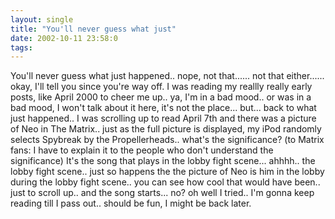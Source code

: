 ```yaml
---
layout: single
title: "You'll never guess what just"
date: 2002-10-11 23:58:0
tags: 
---
```


You'll never guess what just happened.. nope, not that...... not that either...... okay, I'll tell you since you're way off. I was reading my reallly really early posts, like April 2000 to cheer me up.. ya, I'm in a bad mood.. or was in a bad mood, I won't talk about it here, it's not the place... but... back to what just happened.. I was scrolling up to read April 7th and there was a picture of Neo in The Matrix.. just as the full picture is displayed, my iPod randomly selects Spybreak by the Propellerheads.. what's the significance? (to Matrix fans: I have to explain it to the people who don't understand the significance) It's the song that plays in the lobby fight scene... ahhhh.. the lobby fight scene.. just so happens the the picture of Neo is him in the lobby during the lobby fight scene.. you can see how cool that would have been.. just to scroll up.. and the song starts... no? oh well I tried.. I'm gonna keep reading till I pass out.. should be fun, I might be back later.

